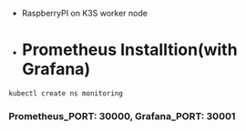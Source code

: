 - RaspberryPI on K3S worker node

+ # Prometheus Installtion(with Grafana)
```
kubectl create ns monitoring
```

### Prometheus_PORT: 30000, Grafana_PORT: 30001
